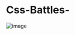 # Css-Battles-
![image](https://github.com/ktLearner/krishna.kt539_CSSBATTLES2023/assets/122672121/9937d2a7-9cc6-4dc0-8d61-e016be145401)
